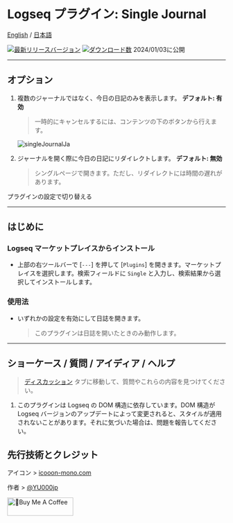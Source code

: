# Logseq プラグイン: Single Journal

[English](https://github.com/YU000jp/logseq-plugin-single-journal) / [日本語](https://github.com/YU000jp/logseq-plugin-single-journal/blob/main/readme.ja.md)

[![最新リリースバージョン](https://img.shields.io/github/v/release/YU000jp/logseq-plugin-single-journal)](https://github.com/YU000jp/logseq-plugin-single-journal/releases)
[![ダウンロード数](https://img.shields.io/github/downloads/YU000jp/logseq-plugin-single-journal/total.svg)](https://github.com/YU000jp/logseq-plugin-single-journal/releases)
2024/01/03に公開

---

## オプション

1. 複数のジャーナルではなく、今日の日記のみを表示します。 **デフォルト: 有効**
   > 一時的にキャンセルするには、コンテンツの下のボタンから行えます。

   ![singleJournalJa](https://github.com/YU000jp/logseq-plugin-single-journal/assets/111847207/e90069da-5618-46c1-8d56-5e28c0756423)

1. ジャーナルを開く際に今日の日記にリダイレクトします。 **デフォルト: 無効**
   > シングルページで開きます。ただし、リダイレクトには時間の遅れがあります。

プラグインの設定で切り替える

---

## はじめに

### Logseq マーケットプレイスからインストール

- 上部の右ツールバーで [`---`] を押して [`Plugins`] を開きます。マーケットプレイスを選択します。検索フィールドに `Single` と入力し、検索結果から選択してインストールします。

### 使用法

- いずれかの設定を有効にして日誌を開きます。
  > このプラグインは日誌を開いたときのみ動作します。

---

## ショーケース / 質問 / アイディア / ヘルプ

> [ディスカッション](https://github.com/YU000jp/logseq-plugin-single-journal/discussions) タブに移動して、質問やこれらの内容を見つけてください。

1. このプラグインは Logseq の DOM 構造に依存しています。DOM 構造が Logseq バージョンのアップデートによって変更されると、スタイルが適用されないことがあります。それに気づいた場合は、問題を報告してください。

## 先行技術とクレジット

アイコン > [icooon-mono.com](https://icooon-mono.com/00252-%e3%83%8f%e3%82%b5%e3%83%9f%e3%81%ae%e3%83%95%e3%83%aa%e3%83%bc%e3%82%a2%e3%82%a4%e3%82%b3%e3%83%b3/)

作者 > [@YU000jp](https://github.com/YU000jp)

<a href="https://www.buymeacoffee.com/yu000japan" target="_blank"><img src="https://cdn.buymeacoffee.com/buttons/v2/default-violet.png" alt="🍌Buy Me A Coffee" style="height: 42px;width: 152px" ></a>
